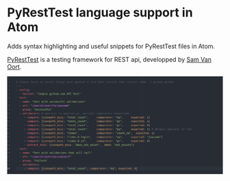 # PyRestTest language support in Atom

Adds syntax highlighting and useful snippets for PyRestTest files in Atom.

[PyRestTest](https://github.com/svanoort/pyresttest) is a testing framework for REST api, developped by [Sam Van Oort](https://github.com/svanoort).

![Screenshot](https://raw.githubusercontent.com/BastienAr/language-pyresttest/master/resources/screenshot.png)
